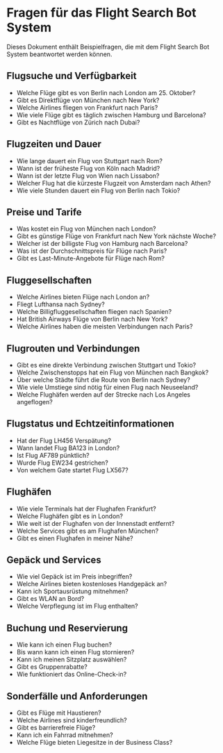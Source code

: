 # Fragen für das Flight Search Bot System

Dieses Dokument enthält Beispielfragen, die mit dem Flight Search Bot System beantwortet werden können.

## Flugsuche und Verfügbarkeit

- Welche Flüge gibt es von Berlin nach London am 25. Oktober?
- Gibt es Direktflüge von München nach New York?
- Welche Airlines fliegen von Frankfurt nach Paris?
- Wie viele Flüge gibt es täglich zwischen Hamburg und Barcelona?
- Gibt es Nachtflüge von Zürich nach Dubai?

## Flugzeiten und Dauer

- Wie lange dauert ein Flug von Stuttgart nach Rom?
- Wann ist der früheste Flug von Köln nach Madrid?
- Wann ist der letzte Flug von Wien nach Lissabon?
- Welcher Flug hat die kürzeste Flugzeit von Amsterdam nach Athen?
- Wie viele Stunden dauert ein Flug von Berlin nach Tokio?

## Preise und Tarife

- Was kostet ein Flug von München nach London?
- Gibt es günstige Flüge von Frankfurt nach New York nächste Woche?
- Welcher ist der billigste Flug von Hamburg nach Barcelona?
- Was ist der Durchschnittspreis für Flüge nach Paris?
- Gibt es Last-Minute-Angebote für Flüge nach Rom?

## Fluggesellschaften

- Welche Airlines bieten Flüge nach London an?
- Fliegt Lufthansa nach Sydney?
- Welche Billigfluggesellschaften fliegen nach Spanien?
- Hat British Airways Flüge von Berlin nach New York?
- Welche Airlines haben die meisten Verbindungen nach Paris?

## Flugrouten und Verbindungen

- Gibt es eine direkte Verbindung zwischen Stuttgart und Tokio?
- Welche Zwischenstopps hat ein Flug von München nach Bangkok?
- Über welche Städte führt die Route von Berlin nach Sydney?
- Wie viele Umstiege sind nötig für einen Flug nach Neuseeland?
- Welche Flughäfen werden auf der Strecke nach Los Angeles angeflogen?

## Flugstatus und Echtzeitinformationen

- Hat der Flug LH456 Verspätung?
- Wann landet Flug BA123 in London?
- Ist Flug AF789 pünktlich?
- Wurde Flug EW234 gestrichen?
- Von welchem Gate startet Flug LX567?

## Flughäfen

- Wie viele Terminals hat der Flughafen Frankfurt?
- Welche Flughäfen gibt es in London?
- Wie weit ist der Flughafen von der Innenstadt entfernt?
- Welche Services gibt es am Flughafen München?
- Gibt es einen Flughafen in meiner Nähe?

## Gepäck und Services

- Wie viel Gepäck ist im Preis inbegriffen?
- Welche Airlines bieten kostenloses Handgepäck an?
- Kann ich Sportausrüstung mitnehmen?
- Gibt es WLAN an Bord?
- Welche Verpflegung ist im Flug enthalten?

## Buchung und Reservierung

- Wie kann ich einen Flug buchen?
- Bis wann kann ich einen Flug stornieren?
- Kann ich meinen Sitzplatz auswählen?
- Gibt es Gruppenrabatte?
- Wie funktioniert das Online-Check-in?

## Sonderfälle und Anforderungen

- Gibt es Flüge mit Haustieren?
- Welche Airlines sind kinderfreundlich?
- Gibt es barrierefreie Flüge?
- Kann ich ein Fahrrad mitnehmen?
- Welche Flüge bieten Liegesitze in der Business Class?
